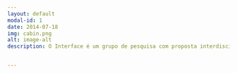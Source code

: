 ```yaml
---
layout: default
modal-id: 1
date: 2014-07-18
img: cabin.png
alt: image-alt
description: O Interface é um grupo de pesquisa com proposta interdisciplinar vinculado ao Instituto Federal de Brasília - IFB. Para mais informações e detalhes sobre o grupo clique <a href="http://gpinterface.com.br/sobre">aqui</a>. O grupo é aberto à comunidade e a participação nas atividades são livres e gratuitas.


---
```

